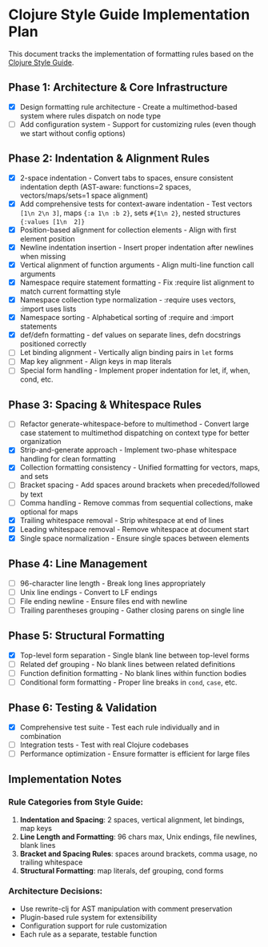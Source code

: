 # Clojure Style Guide Implementation Plan

This document tracks the implementation of formatting rules based on the
[Clojure Style Guide](https://github.com/bbatsov/clojure-style-guide).

## Phase 1: Architecture & Core Infrastructure
- [x] Design formatting rule architecture - Create a multimethod-based system where rules
      dispatch on node type
- [ ] Add configuration system - Support for customizing rules (even though we start without
      config options)

## Phase 2: Indentation & Alignment Rules
- [x] 2-space indentation - Convert tabs to spaces, ensure consistent indentation depth
      (AST-aware: functions=2 spaces, vectors/maps/sets=1 space alignment)
- [x] Add comprehensive tests for context-aware indentation - Test vectors `[1\n 2\n 3]`,
      maps `{:a 1\n :b 2}`, sets `#{1\n 2}`, nested structures `{:values [1\n  2]}`
- [x] Position-based alignment for collection elements - Align with first element position
- [x] Newline indentation insertion - Insert proper indentation after newlines when missing
- [x] Vertical alignment of function arguments - Align multi-line function call arguments
- [x] Namespace require statement formatting - Fix :require list alignment to match current
      formatting style
- [x] Namespace collection type normalization - :require uses vectors, :import uses lists
- [x] Namespace sorting - Alphabetical sorting of :require and :import statements
- [x] def/defn formatting - def values on separate lines, defn docstrings positioned correctly
- [ ] Let binding alignment - Vertically align binding pairs in `let` forms
- [ ] Map key alignment - Align keys in map literals
- [ ] Special form handling - Implement proper indentation for let, if, when, cond, etc.

## Phase 3: Spacing & Whitespace Rules
- [ ] Refactor generate-whitespace-before to multimethod - Convert large case statement to
      multimethod dispatching on context type for better organization
- [x] Strip-and-generate approach - Implement two-phase whitespace handling for clean formatting
- [x] Collection formatting consistency - Unified formatting for vectors, maps, and sets
- [ ] Bracket spacing - Add spaces around brackets when preceded/followed by text
- [ ] Comma handling - Remove commas from sequential collections, make optional for maps
- [x] Trailing whitespace removal - Strip whitespace at end of lines
- [x] Leading whitespace removal - Remove whitespace at document start
- [x] Single space normalization - Ensure single spaces between elements

## Phase 4: Line Management
- [ ] 96-character line length - Break long lines appropriately
- [ ] Unix line endings - Convert to LF endings
- [ ] File ending newline - Ensure files end with newline
- [ ] Trailing parentheses grouping - Gather closing parens on single line

## Phase 5: Structural Formatting
- [x] Top-level form separation - Single blank line between top-level forms
- [ ] Related def grouping - No blank lines between related definitions
- [ ] Function definition formatting - No blank lines within function bodies
- [ ] Conditional form formatting - Proper line breaks in `cond`, `case`, etc.

## Phase 6: Testing & Validation
- [x] Comprehensive test suite - Test each rule individually and in combination
- [ ] Integration tests - Test with real Clojure codebases
- [ ] Performance optimization - Ensure formatter is efficient for large files

## Implementation Notes

### Rule Categories from Style Guide:
1. **Indentation and Spacing**: 2 spaces, vertical alignment, let bindings, map keys
2. **Line Length and Formatting**: 96 chars max, Unix endings, file newlines, blank lines
3. **Bracket and Spacing Rules**: spaces around brackets, comma usage, no trailing whitespace
4. **Structural Formatting**: map literals, def grouping, cond forms

### Architecture Decisions:
- Use rewrite-clj for AST manipulation with comment preservation
- Plugin-based rule system for extensibility
- Configuration support for rule customization
- Each rule as a separate, testable function
